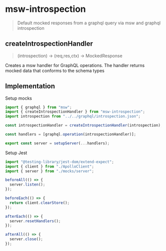# msw-introspection

> Default mocked responses from a graphql query via msw and graphql introspection

## createIntrospectionHandler

> (introspection) -> (req,res,ctx) -> MockedResponse

Creates a msw handler for GraphQL operations. The handler returns mocked data that conforms to the schema types

## Implementation

Setup mocks

```typescript
import { graphql } from "msw";
import { createIntrospectionHandler } from "msw-introspection";
import introspection from "../../graphql/introspection.json";

const introspectionHandler = createIntrospectionHandler(introspection);

const handlers = [graphql.operation(introspectionHandler)];

export const server = setupServer(...handlers);
```

Setup Jest

```typescript
import "@testing-library/jest-dom/extend-expect";
import { client } from "./ApolloClient";
import { server } from "./mocks/server";

beforeAll(() => {
  server.listen();
});

beforeEach(() => {
  return client.clearStore();
});

afterEach(() => {
  server.resetHandlers();
});

afterAll(() => {
  server.close();
});
```
